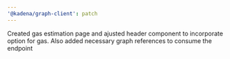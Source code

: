```yaml
---
'@kadena/graph-client': patch
---
```


Created gas estimation page and ajusted header component to incorporate option
for gas. Also added necessary graph references to consume the endpoint
